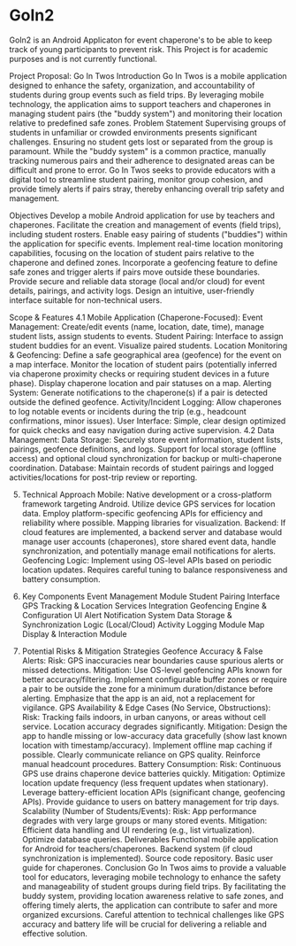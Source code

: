 # GoIn2
GoIn2 is an Android Applicaton for event chaperone's to be able to keep track of young participants to prevent risk. This Project is for academic purposes and is not currently functional.

Project Proposal: Go In Twos
Introduction
Go In Twos is a mobile application designed to enhance the safety, organization, and accountability of students during group events such as field trips. By leveraging mobile technology, the application aims to support teachers and chaperones in managing student pairs (the "buddy system") and monitoring their location relative to predefined safe zones.
Problem Statement
Supervising groups of students in unfamiliar or crowded environments presents significant challenges. Ensuring no student gets lost or separated from the group is paramount. While the "buddy system" is a common practice, manually tracking numerous pairs and their adherence to designated areas can be difficult and prone to error. Go In Twos seeks to provide educators with a digital tool to streamline student pairing, monitor group cohesion, and provide timely alerts if pairs stray, thereby enhancing overall trip safety and management.

Objectives
Develop a mobile Android application for use by teachers and chaperones.
Facilitate the creation and management of events (field trips), including student rosters.
Enable easy pairing of students ("buddies") within the application for specific events.
Implement real-time location monitoring capabilities, focusing on the location of student pairs relative to the chaperone and defined zones.
Incorporate a geofencing feature to define safe zones and trigger alerts if pairs move outside these boundaries.
Provide secure and reliable data storage (local and/or cloud) for event details, pairings, and activity logs.
Design an intuitive, user-friendly interface suitable for non-technical users.


Scope & Features
4.1 Mobile Application (Chaperone-Focused):
Event Management: Create/edit events (name, location, date, time), manage student lists, assign students to events.
Student Pairing: Interface to assign student buddies for an event. Visualize paired students.
Location Monitoring & Geofencing:
Define a safe geographical area (geofence) for the event on a map interface.
Monitor the location of student pairs (potentially inferred via chaperone proximity checks or requiring student devices in a future phase).
Display chaperone location and pair statuses on a map.
Alerting System: Generate notifications to the chaperone(s) if a pair is detected outside the defined geofence.
Activity/Incident Logging: Allow chaperones to log notable events or incidents during the trip (e.g., headcount confirmations, minor issues).
User Interface: Simple, clear design optimized for quick checks and easy navigation during active supervision.
4.2 Data Management:
Data Storage: Securely store event information, student lists, pairings, geofence definitions, and logs. Support for local storage (offline access) and optional cloud synchronization for backup or multi-chaperone coordination.
Database: Maintain records of student pairings and logged activities/locations for post-trip review or reporting.

5. Technical Approach
Mobile: Native development or a cross-platform framework targeting Android. Utilize device GPS services for location data. Employ platform-specific geofencing APIs for efficiency and reliability where possible. Mapping libraries for visualization.
Backend: If cloud features are implemented, a backend server and database would manage user accounts (chaperones), store shared event data, handle synchronization, and potentially manage email notifications for alerts.
Geofencing Logic: Implement using OS-level APIs based on periodic location updates. Requires careful tuning to balance responsiveness and battery consumption.
6. Key Components
Event Management Module
Student Pairing Interface
GPS Tracking & Location Services Integration
Geofencing Engine & Configuration UI
Alert Notification System
Data Storage & Synchronization Logic (Local/Cloud)
Activity Logging Module
Map Display & Interaction Module

7. Potential Risks & Mitigation Strategies
Geofence Accuracy & False Alerts:
Risk: GPS inaccuracies near boundaries cause spurious alerts or missed detections.
Mitigation: Use OS-level geofencing APIs known for better accuracy/filtering. Implement configurable buffer zones or require a pair to be outside the zone for a minimum duration/distance before alerting. Emphasize that the app is an aid, not a replacement for vigilance.
GPS Availability & Edge Cases (No Service, Obstructions):
Risk: Tracking fails indoors, in urban canyons, or areas without cell service. Location accuracy degrades significantly.
Mitigation: Design the app to handle missing or low-accuracy data gracefully (show last known location with timestamp/accuracy). Implement offline map caching if possible. Clearly communicate reliance on GPS quality. Reinforce manual headcount procedures.
Battery Consumption:
Risk: Continuous GPS use drains chaperone device batteries quickly.
Mitigation: Optimize location update frequency (less frequent updates when stationary). Leverage battery-efficient location APIs (significant change, geofencing APIs). Provide guidance to users on battery management for trip days.
Scalability (Number of Students/Events):
Risk: App performance degrades with very large groups or many stored events.
Mitigation: Efficient data handling and UI rendering (e.g., list virtualization). Optimize database queries.
Deliverables
Functional mobile application for Android for teachers/chaperones.
Backend system (if cloud synchronization is implemented).
Source code repository.
Basic user guide for chaperones.
Conclusion
Go In Twos aims to provide a valuable tool for educators, leveraging mobile technology to enhance the safety and manageability of student groups during field trips. By facilitating the buddy system, providing location awareness relative to safe zones, and offering timely alerts, the application can contribute to safer and more organized excursions. Careful attention to technical challenges like GPS accuracy and battery life will be crucial for delivering a reliable and effective solution.
